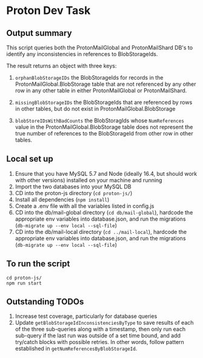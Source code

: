 # Proton Dev Task

## Output summary

This script queries both the ProtonMailGlobal and ProtonMailShard DB's to identify any inconsistencies in references to BlobStorageIds.

The result returns an object with three keys:

1. ``orphanBlobStorageIDs`` the BlobStorageIds for records in the ProtonMailGlobal.BlobStorage table that are not referenced by any other row in any other table in either ProtonMailGlobal or ProtonMailShard.

2. ``missingBlobStorageIDs`` the BlobStorageIds that are referenced by rows in other tables, but do not exist in ProtonMailGlobal.BlobStorage

3. ``blobStoreIDsWithBadCounts`` the BlobStoragIds whose ``NumReferences`` value in the ProtonMailGlobal.BlobStorage table does not represent the true number of references to the BlobStorageId from other row in other tables.

## Local set up

1. Ensure that you have MySQL 5.7 and Node (ideally 16.4, but should work with other versions) installed on your machine and running
2. Import the two databases into your MySQL DB
3. CD into the proton-js directory (``cd proton-js/``)
4. Install all dependencies (``npm install``)
5. Create a .env file with all the variables listed in config.js
6. CD into the db/mail-global directory (``cd db/mail-global``), hardcode the appropriate env variables into database.json, and run the migrations (``db-migrate up --env local --sql-file``)
7. CD into the db/mail-local directory (``cd ../mail-local``), hardcode the appropriate env variables into database.json, and run the migrations (``db-migrate up --env local --sql-file``)

## To run the script

```
cd proton-js/
npm run start
```

## Outstanding TODOs

1. Increase test coverage, particularly for database queries
2. Update ```getBlobStorageIdInconsistenciesByType``` to save results of each of the three sub-queries along with a timestamp, then only run each sub-query if the last run was outside of a set time bound, and add try/catch blocks with possible retries.  In other words, follow pattern established in ``getNumReferencesByBlobStorageId``.
